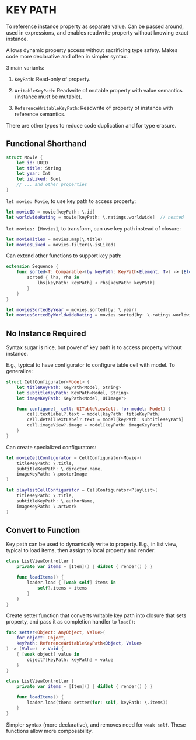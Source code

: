 # KEY PATH

To reference instance property as separate value. Can be passed around, used in expressions, and enables readwrite property without knowing exact instance.

Allows dynamic property access without sacrificing type safety. Makes code more declarative and often in simpler syntax.

3 main variants:

1. `KeyPath`: Read-only of property.

2. `WritableKeyPath`: Readwrite of mutable property with value semantics (instance must be mutable).

3. `ReferenceWritableKeyPath`: Readwrite of property of instance with reference semantics.

There are other types to reduce code duplication and for type erasure.

## Functional Shorthand

```swift
struct Movie {
    let id: UUID
    let title: String
    let year: Int
    let isLiked: Bool
    // ... and other properties
}
```

`let movie: Movie`, to use key path to access property:

```swift
let movieID = movie[keyPath: \.id]
let worldwideRating = movie[keyPath: \.ratings.worldwide]  // nested
```

`let movies: [Movies]`, to transform, can use key path instead of closure:

```swift
let movieTitles = movies.map(\.title)
let moviesLiked = movies.filter(\.isLiked)
```

Can extend other functions to support key path:

```swift
extension Sequence {
    func sorted<T: Comparable>(by keyPath: KeyPath<Element, T>) -> [Element] {
        sorted { lhs, rhs in
            lhs[keyPath: keyPath] < rhs[keyPath: keyPath]
        }
    }
}

let moviesSortedByYear = movies.sorted(by: \.year)
let moviesSortedByWorldwideRating = movies.sorted(by: \.ratings.worldwide)
```

## No Instance Required

Syntax sugar is nice, but power of key path is to access property without instance.

E.g., typical to have configurator to configure table cell with model. To generalize:

```swift
struct CellConfigurator<Model> {
    let titleKeyPath: KeyPath<Model, String>
    let subtitleKeyPath: KeyPath<Model, String>
    let imageKeyPath: KeyPath<Model, UIImage?>

    func configure(_ cell: UITableViewCell, for model: Model) {
        cell.textLabel?.text = model[keyPath: titleKeyPath]
        cell.detailTextLabel?.text = model[keyPath: subtitleKeyPath]
        cell.imageView?.image = model[keyPath: imageKeyPath]
    }
}
```

Can create specialized configurators:

```swift
let movieCellConfigurator = CellConfigurator<Movie>(
    titleKeyPath: \.title,
    subtitleKeyPath: \.director.name,
    imageKeyPath: \.posterImage
)

let playlistCellConfigurator = CellConfigurator<Playlist>(
    titleKeyPath: \.title,
    subtitleKeyPath: \.authorName,
    imageKeyPath: \.artwork
)
```

## Convert to Function

Key path can be used to dynamically write to property. E.g., in list view, typical to load items, then assign to local property and render:

```swift
class ListViewController {
    private var items = [Item]() { didSet { render() } }

    func loadItems() {
        loader.load { [weak self] items in
            self?.items = items
        }
    }
}
```

Create setter function that converts writable key path into closure that sets property, and pass it as completion handler to `load()`:

```swift
func setter<Object: AnyObject, Value>(
    for object: Object,
    keyPath: ReferenceWritableKeyPath<Object, Value>
) -> (Value) -> Void {
    { [weak object] value in
        object?[keyPath: keyPath] = value
    }
}

class ListViewController {
    private var items = [Item]() { didSet { render() } }

    func loadItems() {
        loader.load(then: setter(for: self, keyPath: \.items))
    }
}
```

Simpler syntax (more declarative), and removes need for `weak self`. These functions allow more composability.
